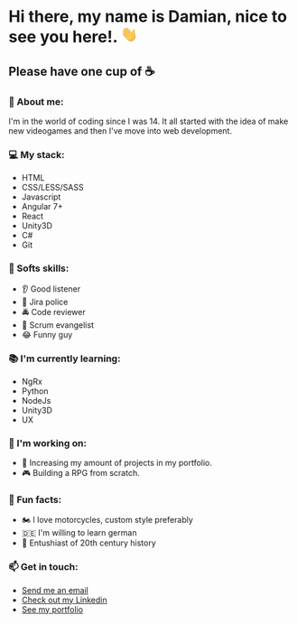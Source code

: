 # Hi there, my name is Damian, nice to see you here!. <img src="https://github.com/ABSphreak/ABSphreak/blob/master/gifs/Hi.gif" width="30px">

## Please have one cup of :coffee: 

### 🧐 About me:

I'm in the world of coding since I was 14. It all started with the idea of make new videogames and then I've move into web development. 

### :computer: My stack: 
- HTML
- CSS/LESS/SASS
- Javascript
- Angular 7+
- React
- Unity3D
- C#
- Git

### :speech_balloon: Softs skills:

- :ear: Good listener
- :cop: Jira police
- :oncoming_police_car: Code reviewer
- :loudspeaker: Scrum evangelist
- :joy: Funny guy

### :books: I'm currently learning:
- NgRx
- Python
- NodeJs
- Unity3D
- UX

### :hammer: I'm working on:
- :briefcase: Increasing my amount of projects in my portfolio. 
- :video_game: Building a RPG from scratch.

### 🌴 Fun facts:
- :motorcycle: I love motorcycles, custom style preferably
- :de: I'm willing to learn german
- :scroll: Entushiast of 20th century history

### 📫 Get in touch:
- <a href = "mailto:damian.kreick@gmail.com">Send me an email</a>
- <a href = "https://www.linkedin.com/in/damiankreick/">Check out my Linkedin</a>
- <a href = "https://www.damiankreick.com">See my portfolio</a>
